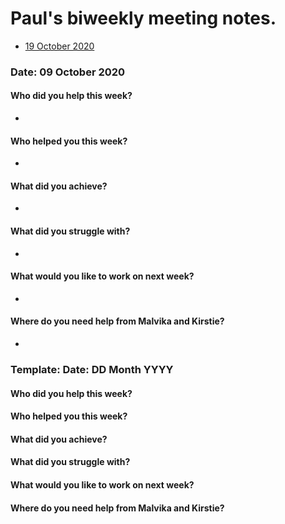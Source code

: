 # Paul's biweekly meeting notes.

* [19 October 2020](#date-19-October-2020)

### Date: 09 October 2020

#### Who did you help this week?

- 

#### Who helped you this week?

- 

#### What did you achieve?

- 

#### What did you struggle with?

- 

#### What would you like to work on next week?

- 

#### Where do you need help from Malvika and Kirstie?

- 

### Template: Date: DD Month YYYY

#### Who did you help this week?

#### Who helped you this week?

#### What did you achieve?

#### What did you struggle with?

#### What would you like to work on next week?

#### Where do you need help from Malvika and Kirstie?
